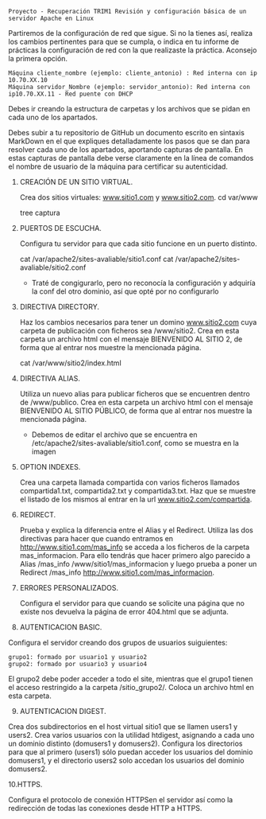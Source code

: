     Proyecto - Recuperación TRIM1 Revisión y configuración básica de un servidor Apache en Linux

Partiremos de la configuración de red que sigue. Si no la tienes así, realiza los cambios pertinentes para que se cumpla, o indica en tu informe de prácticas la configuración de red con la que realizaste la práctica. Aconsejo la primera opción.

    Máquina cliente_nombre (ejemplo: cliente_antonio) : Red interna con ip 10.70.XX.10
    Máquina servidor_Nombre (ejemplo: servidor_antonio): Red interna con ip10.70.XX.11 - Red puente con DHCP

Debes ir creando la estructura de carpetas y los archivos que se pidan en cada uno de los apartados.

Debes subir a tu repositorio de GitHub un documento escrito en sintaxis MarkDown en el que expliques detalladamente los pasos que se dan para resolver cada uno de los apartados, aportando capturas de pantalla. En estas capturas de pantalla debe verse claramente en la línea de comandos el nombre de usuario de la máquina para certificar su autenticidad.

1. CREACIÓN DE UN SITIO VIRTUAL.

    Crea dos sitios virtuales: www.sitio1.com y www.sitio2.com. 
    cd var/www
    
    tree
    captura

2. PUERTOS DE ESCUCHA.

    Configura tu servidor para que cada sitio funcione en un puerto distinto.
    
    cat /var/apache2/sites-avaliable/sitio1.conf
    cat /var/apache2/sites-avaliable/sitio2.conf
    
    - Traté de congigurarlo, pero no reconocía la configuración y adquiría la conf del otro dominio, así que opté por no configurarlo
    
3. DIRECTIVA DIRECTORY.

    Haz los cambios necesarios para tener un domino www.sitio2.com cuya carpeta de publicación con ficheros sea /www/sitio2. Crea en esta carpeta un archivo html con el mensaje BIENVENIDO AL SITIO 2, de forma que al entrar nos muestre la mencionada página.
    
    cat /var/www/sitio2/index.html
 

4. DIRECTIVA ALIAS.

    Utiliza un nuevo alias para publicar ficheros que se encuentren dentro de /www/publico. Crea en esta carpeta un archivo html con el mensaje BIENVENIDO AL SITIO PÚBLICO, de forma que al entrar nos muestre la mencionada página.
    - Debemos de editar el archivo que se encuentra en /etc/apache2/sites-avaliable/sitio1.conf, como se muestra en la imagen
   

5. OPTION INDEXES.

    Crea una carpeta llamada compartida con varios ficheros llamados compartida1.txt, compartida2.txt y compartida3.txt. Haz que se muestre el listado de los mismos al entrar en la url www.sitio2.com/compartida.

6. REDIRECT.

    Prueba y explica la diferencia entre el Alias y el Redirect. Utiliza las dos directivas para hacer que cuando entramos en http://www.sitio1.com/mas_info se acceda a los ficheros de la carpeta mas_informacion. Para ello tendrás que hacer primero algo parecido a Alias /mas_info /www/sitio1/mas_informacion y luego prueba a poner un Redirect /mas_info http://www.sitio1.com/mas_informacion.

7. ERRORES PERSONALIZADOS.

    Configura el servidor para que cuando se solicite una página que no existe nos devuelva la página de error 404.html que se adjunta.

8. AUTENTICACION BASIC.

Configura el servidor creando dos grupos de usuarios suiguientes:

    grupo1: formado por usuario1 y usuario2
    grupo2: formado por usuario3 y usuario4

El grupo2 debe poder acceder a todo el site, mientras que el grupo1 tienen el acceso restringido a la carpeta /sitio_grupo2/. Coloca un archivo html en esta carpeta.

9. AUTENTICACION DIGEST.

Crea dos subdirectorios en el host virtual sitio1 que se llamen users1 y users2. Crea varios usuarios con la utilidad htdigest, asignando a cada uno un dominio distinto (domusers1 y domusers2). Configura los directorios para que al primero (users1) sólo puedan acceder los usuarios del dominio domusers1, y el directorio users2 solo accedan los usuarios del dominio domusers2.

10.HTTPS.

Configura el protocolo de conexión HTTPSen el servidor así como la redirección de todas las conexiones desde HTTP a HTTPS.

